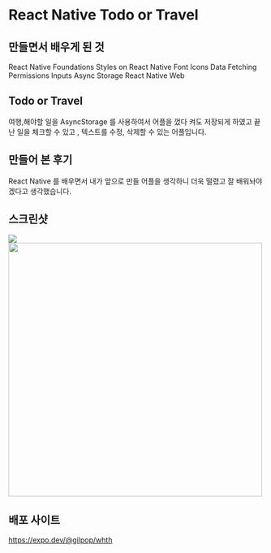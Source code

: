 # React Native Todo or Travel 


## 만들면서 배우게 된 것

React Native Foundations
Styles on React Native
Font Icons
Data Fetching
Permissions
Inputs
Async Storage
React Native Web

## Todo or Travel 

여행,해야할 일을 AsyncStorage 를 사용하여서 어플을 껐다 켜도 저장되게 하였고 끝난 일을 체크할 수 있고 , 텍스트를 수정, 삭제할 수 있는 어플입니다.

## 만들어 본 후기

React Native 를 배우면서 내가 앞으로 만들 어플을 생각하니 더욱 떨렸고 잘 배워놔야겠다고 생각했습니다.


## 스크린샷

<img src="https://user-images.githubusercontent.com/80146176/147840280-d168a1ed-3bf2-4d07-874c-b33a15522896.png" width="auto" />
<img src="https://user-images.githubusercontent.com/80146176/147840303-09fb26b3-2731-414b-af18-55afbbef6e17.png" width="500" />

## 배포 사이트

https://expo.dev/@gilpop/whth
